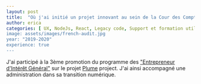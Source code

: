 ```yaml
---
layout: post
title:  "Où j'ai initié un projet innovant au sein de la Cour des Comptes"
author: erica
categories: [ UX, NodeJs, React, Legacy code, Support et formation utilisateur, Travail d'équipe, Recrutement et formations, Gestion de projet, Communication ]
image: assets/images/french-audit.jpg
year: "2019-2020"
experience: true
---
```


J'ai participé à la 3ème promotion du programme des <a href="https://eig.etalab.gouv.fr/" target="_blank">"Entrepreneur d'Intérêt Général"</a> sur le projet <a href="https://eig.etalab.gouv.fr/defis/plume/" target="_blank">Plume</a> project. J'ai ainsi accompagné une administration dans sa transition numérique.